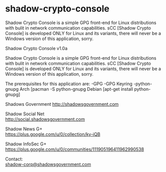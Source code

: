 # shadow-crypto-console
 Shadow Crypto Console is a simple GPG front-end for Linux distributions with bulit in network communication capabilities. sCC [Shadow Crypto Console] is developed ONLY for Linux and its variants, there will never be a Windows version of this application, sorry. 

Shadow Crypto Console v1.0a

Shadow Crypto Console is a simple GPG front-end for Linux distributions with bulit in network communication capabilities. sCC [Shadow Crypto Console] is developed ONLY for Linux and its variants, there will never be a Windows version of this application, sorry. 

The prerequisites for this application are:
    -GPG
    -GPG Keyring
    -python-gnupg 
        Arch [pacman -S python-gnupg 
        Debian [apt-get install python-gnupg]

Shadows Government 
    http://shadowsgovernment.com

Shadow Social Net     
    http://social.shadowsgovernment.com

Shadow News G+     
    https://plus.google.com/u/0/collection/ky-iQB

Shadow InfoSec G+     
    https://plus.google.com/u/0/communities/111905196411962990538



Contact:          
    shadow-corp@shadowsgovernment.com
